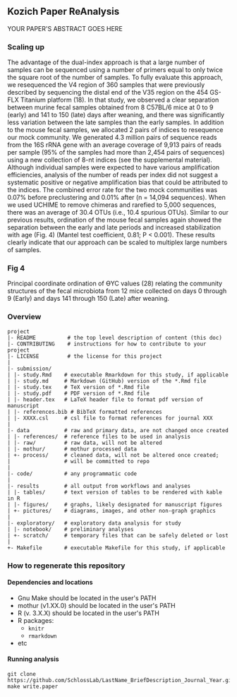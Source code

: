 

## Kozich Paper ReAnalysis

YOUR PAPER'S ABSTRACT GOES HERE

### Scaling up
The advantage of the dual-index approach is that a large number of samples can be sequenced using a number of primers equal to only twice the square root of the number of samples. To fully evaluate this approach, we resequenced the V4 region of 360 samples that were previously described by sequencing the distal end of the V35 region on the 454 GS-FLX Titanium platform (18). In that study, we observed a clear separation between murine fecal samples obtained from 8 C57BL/6 mice at 0 to 9 (early) and 141 to 150 (late) days after weaning, and there was significantly less variation between the late samples than the early samples. In addition to the mouse fecal samples, we allocated 2 pairs of indices to resequence our mock community. We generated 4.3 million pairs of sequence reads from the 16S rRNA gene with an average coverage of 9,913 pairs of reads per sample (95% of the samples had more than 2,454 pairs of sequences) using a new collection of 8-nt indices (see the supplemental material). Although individual samples were expected to have various amplification efficiencies, analysis of the number of reads per index did not suggest a systematic positive or negative amplification bias that could be attributed to the indices. The combined error rate for the two mock communities was 0.07% before preclustering and 0.01% after (n = 14,094 sequences). When we used UCHIME to remove chimeras and rarefied to 5,000 sequences, there was an average of 30.4 OTUs (i.e., 10.4 spurious OTUs). Similar to our previous results, ordination of the mouse fecal samples again showed the separation between the early and late periods and increased stabilization with age (Fig. 4) (Mantel test coefficient, 0.81; P < 0.001). These results clearly indicate that our approach can be scaled to multiplex large numbers of samples.

### Fig 4
Principal coordinate ordination of ϴYC values (28) relating the community structures of the fecal microbiota from 12 mice collected on days 0 through 9 (Early) and days 141 through 150 (Late) after weaning.


### Overview

	project
	|- README          # the top level description of content (this doc)
	|- CONTRIBUTING    # instructions for how to contribute to your project
	|- LICENSE         # the license for this project
	|
	|- submission/
	| |- study.Rmd    # executable Rmarkdown for this study, if applicable
	| |- study.md     # Markdown (GitHub) version of the *.Rmd file
	| |- study.tex    # TeX version of *.Rmd file
	| |- study.pdf    # PDF version of *.Rmd file
	| |- header.tex   # LaTeX header file to format pdf version of manuscript
	| |- references.bib # BibTeX formatted references
	| |- XXXX.csl     # csl file to format references for journal XXX
	|
	|- data           # raw and primary data, are not changed once created
	| |- references/  # reference files to be used in analysis
	| |- raw/         # raw data, will not be altered
	| |- mothur/      # mothur processed data
	| +- process/     # cleaned data, will not be altered once created;
	|                 # will be committed to repo
	|
	|- code/          # any programmatic code
	|
	|- results        # all output from workflows and analyses
	| |- tables/      # text version of tables to be rendered with kable in R
	| |- figures/     # graphs, likely designated for manuscript figures
	| +- pictures/    # diagrams, images, and other non-graph graphics
	|
	|- exploratory/   # exploratory data analysis for study
	| |- notebook/    # preliminary analyses
	| +- scratch/     # temporary files that can be safely deleted or lost
	|
	+- Makefile       # executable Makefile for this study, if applicable


### How to regenerate this repository

#### Dependencies and locations
* Gnu Make should be located in the user's PATH
* mothur (v1.XX.0) should be located in the user's PATH
* R (v. 3.X.X) should be located in the user's PATH
* R packages:
  * `knitr`
  * `rmarkdown`
* etc


#### Running analysis

```
git clone https://github.com/SchlossLab/LastName_BriefDescription_Journal_Year.git
make write.paper
```
